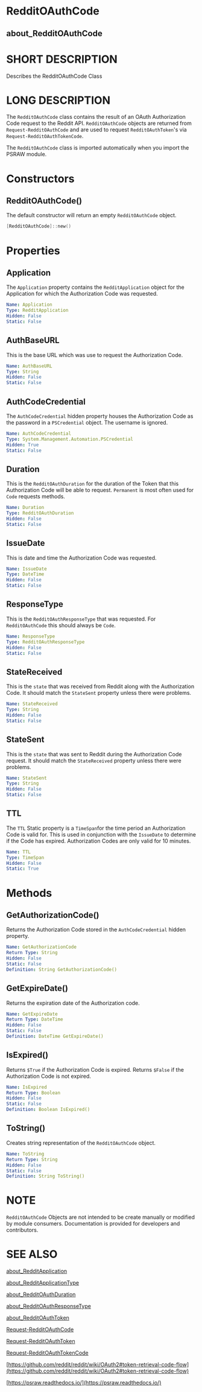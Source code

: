 # RedditOAuthCode
## about_RedditOAuthCode

# SHORT DESCRIPTION
Describes the RedditOAuthCode Class

# LONG DESCRIPTION
The `RedditOAuthCode` class contains the result of an OAuth Authorization Code request to the Reddit API. `RedditOAuthCode` objects are returned from `Request-RedditOAuthCode` and are used to request `RedditOAuthToken`'s via `Request-RedditOAuthTokenCode`.

The `RedditOAuthCode` class is imported automatically when you import the PSRAW module.

# Constructors
## RedditOAuthCode()
The default constructor will return an empty `RedditOAuthCode` object.

```powershell
[RedditOAuthCode]::new()
```


# Properties
## Application
The `Application` property contains the `RedditApplication` object for the Application for which the Authorization Code was requested.

```yaml
Name: Application
Type: RedditApplication
Hidden: False
Static: False
```

## AuthBaseURL
This is the base URL which was use to request the Authorization Code.

```yaml
Name: AuthBaseURL
Type: String
Hidden: False
Static: False
```

## AuthCodeCredential
The `AuthCodeCredential` hidden property houses the Authorization Code as the password in a `PSCredential` object. The username is ignored.

```yaml
Name: AuthCodeCredential
Type: System.Management.Automation.PSCredential
Hidden: True
Static: False
```

## Duration
This is the `RedditOAuthDuration` for the duration of the Token that this Authorization Code will be able to request. `Permanent` is most often used for `Code` requests methods.

```yaml
Name: Duration
Type: RedditOAuthDuration
Hidden: False
Static: False
```

## IssueDate
This is date and time the Authorization Code was requested.

```yaml
Name: IssueDate
Type: DateTime
Hidden: False
Static: False
```

## ResponseType
This is the `RedditOAuthResponseType` that was requested. For `RedditOAuthCode` this should always be `Code`.

```yaml
Name: ResponseType
Type: RedditOAuthResponseType
Hidden: False
Static: False
```

## StateReceived
This is the `state` that was received from Reddit along with the Authorization Code. It should match the `StateSent` property unless there were problems.


```yaml
Name: StateReceived
Type: String
Hidden: False
Static: False
```

## StateSent
This is the `state` that was sent to Reddit during the Authorization Code request. It should match the `StateReceived` property unless there were problems.

```yaml
Name: StateSent
Type: String
Hidden: False
Static: False
```

## TTL
The `TTL` Static property is a `TimeSpan`for the time period an Authorization Code is valid for. This is used in conjunction with the `IssueDate` to determine if the Code has expired. Authorization Codes are only valid for 10 minutes.


```yaml
Name: TTL
Type: TimeSpan
Hidden: False
Static: True
```


# Methods
## GetAuthorizationCode()
Returns the Authorization Code stored in the `AuthCodeCredential` hidden property.

```yaml
Name: GetAuthorizationCode
Return Type: String
Hidden: False
Static: False
Definition: String GetAuthorizationCode()
```

## GetExpireDate()
Returns the expiration date of the Authorization code.

```yaml
Name: GetExpireDate
Return Type: DateTime
Hidden: False
Static: False
Definition: DateTime GetExpireDate()
```

## IsExpired()
Returns `$True` if the Authorization Code is expired.
Returns `$False` if the Authorization Code is not expired.

```yaml
Name: IsExpired
Return Type: Boolean
Hidden: False
Static: False
Definition: Boolean IsExpired()
```

## ToString()
Creates string representation of the `RedditOAuthCode` object.

```yaml
Name: ToString
Return Type: String
Hidden: False
Static: False
Definition: String ToString()
```

# NOTE
`RedditOAuthCode` Objects are not intended to be create manually or modified by module consumers. Documentation is provided for developers and contributors.

# SEE ALSO

[about_RedditApplication](https://psraw.readthedocs.io/en/latest/Module/about_RedditApplicationType)

[about_RedditApplicationType](https://psraw.readthedocs.io/en/latest/Module/about_RedditApplicationType)

[about_RedditOAuthDuration](https://psraw.readthedocs.io/en/latest/Module/about_RedditOAuthDuration)

[about_RedditOAuthResponseType](https://psraw.readthedocs.io/en/latest/Module/about_RedditOAuthResponseType)

[about_RedditOAuthToken](https://psraw.readthedocs.io/en/latest/Module/about_RedditOAuthToken)

[Request-RedditOAuthCode](https://psraw.readthedocs.io/en/latest/PrivateFunctions/Request-RedditOAuthCode)

[Request-RedditOAuthToken](https://psraw.readthedocs.io/en/latest/Module/Request-RedditOAuthToken)

[Request-RedditOAuthTokenCode](https://psraw.readthedocs.io/en/latest/PrivateFunctions/Request-RedditOAuthTokenCode)

[https://github.com/reddit/reddit/wiki/OAuth2#token-retrieval-code-flow](https://github.com/reddit/reddit/wiki/OAuth2#token-retrieval-code-flow)

[https://psraw.readthedocs.io/](https://psraw.readthedocs.io/)